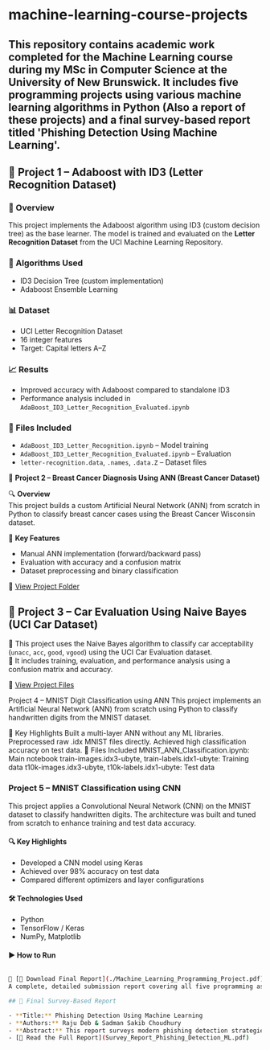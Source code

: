 # machine-learning-course-projects
This repository contains academic work completed for the Machine Learning course during my MSc in Computer Science at the University of New Brunswick. It includes five programming projects using various machine learning algorithms in Python (Also a report of these projects) and a final survey-based report titled 'Phishing Detection Using Machine Learning'.
---
## 📂 Project 1 – Adaboost with ID3 (Letter Recognition Dataset)

### 📘 Overview
This project implements the Adaboost algorithm using ID3 (custom decision tree) as the base learner. The model is trained and evaluated on the **Letter Recognition Dataset** from the UCI Machine Learning Repository.

### 🧠 Algorithms Used
- ID3 Decision Tree (custom implementation)
- Adaboost Ensemble Learning

### 📊 Dataset
- UCI Letter Recognition Dataset
- 16 integer features
- Target: Capital letters A–Z

### 📈 Results
- Improved accuracy with Adaboost compared to standalone ID3
- Performance analysis included in `AdaBoost_ID3_Letter_Recognition_Evaluated.ipynb`

### 📁 Files Included
- `AdaBoost_ID3_Letter_Recognition.ipynb` – Model training
- `AdaBoost_ID3_Letter_Recognition_Evaluated.ipynb` – Evaluation
- `letter-recognition.data`, `.names`, `.data.Z` – Dataset files

📂 **Project 2 – Breast Cancer Diagnosis Using ANN (Breast Cancer Dataset)**

🔍 **Overview**  
This project builds a custom Artificial Neural Network (ANN) from scratch in Python to classify breast cancer cases using the Breast Cancer Wisconsin dataset.

📌 **Key Features**  
- Manual ANN implementation (forward/backward pass)
- Evaluation with accuracy and a confusion matrix
- Dataset preprocessing and binary classification

📎 [View Project Folder](./project_2_breast_cancer_ann)

## 📂 Project 3 – Car Evaluation Using Naive Bayes (UCI Car Dataset)

🔸 This project uses the Naive Bayes algorithm to classify car acceptability (`unacc`, `acc`, `good`, `vgood`) using the UCI Car Evaluation dataset.  
🔸 It includes training, evaluation, and performance analysis using a confusion matrix and accuracy.

🔗 [View Project Files](./project_3_car_evaluation)

Project 4 – MNIST Digit Classification using ANN
This project implements an Artificial Neural Network (ANN) from scratch using Python to classify handwritten digits from the MNIST dataset.

📌 Key Highlights
Built a multi-layer ANN without any ML libraries.
Preprocessed raw .idx MNIST files directly.
Achieved high classification accuracy on test data.
📂 Files Included
MNIST_ANN_Classification.ipynb: Main notebook
train-images.idx3-ubyte, train-labels.idx1-ubyte: Training data
t10k-images.idx3-ubyte, t10k-labels.idx1-ubyte: Test data

### Project 5 – MNIST Classification using CNN

This project applies a Convolutional Neural Network (CNN) on the MNIST dataset to classify handwritten digits. The architecture was built and tuned from scratch to enhance training and test data accuracy.

#### 🔍 Key Highlights
- Developed a CNN model using Keras
- Achieved over 98% accuracy on test data
- Compared different optimizers and layer configurations

#### 🛠 Technologies Used
- Python
- TensorFlow / Keras
- NumPy, Matplotlib

#### ▶️ How to Run
```bash jupyter notebook mnist_cnn_detailed_experiments.ipynb

📄 [📘 Download Final Report](./Machine_Learning_Programming_Project.pdf)  
A complete, detailed submission report covering all five programming assignments from my Machine Learning coursework at UNB.

## 📄 Final Survey-Based Report

- **Title:** Phishing Detection Using Machine Learning
- **Authors:** Raju Deb & Sadman Sakib Choudhury
- **Abstract:** This report surveys modern phishing detection strategies using ML techniques such as ensemble learning, NLP, and deep neural networks. It critically compares models, datasets, limitations, and future directions in adversarial resilience, scalability, and privacy.
- [📘 Read the Full Report](Survey_Report_Phishing_Detection_ML.pdf)
